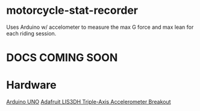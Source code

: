 # motorcycle-stat-recorder
Uses Arduino w/ accelometer to measure the max G force and max lean for each riding session.


# DOCS COMING SOON


# Hardware
[Arduino UNO](https://store.arduino.cc/usa/arduino-uno-rev3)
[Adafruit LIS3DH Triple-Axis Accelerometer Breakout](https://learn.adafruit.com/adafruit-lis3dh-triple-axis-accelerometer-breakout/arduino)
